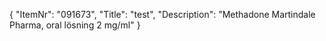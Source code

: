 {
  "ItemNr": "091673",
  "Title": "test",
  "Description": "Methadone Martindale Pharma, oral lösning 2 mg/ml"
}
